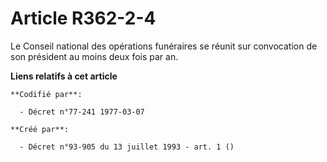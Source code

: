 # Article R362-2-4

Le Conseil national des opérations funéraires se réunit sur convocation de son président au moins deux fois par an.

**Liens relatifs à cet article**

	**Codifié par**:

	  - Décret n°77-241 1977-03-07

	**Créé par**:

	  - Décret n°93-905 du 13 juillet 1993 - art. 1 ()
